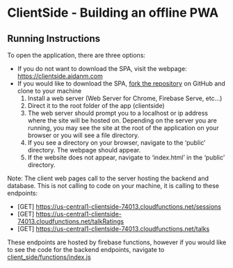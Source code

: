 # ClientSide - Building an offline PWA

## Running Instructions
To open the application, there are three options:

- If you do not want to download the SPA, visit the webpage: <https://clientside.aidanm.com>
- If you would like to download the SPA, [fork the repository](https://github.com/aidanm1999/client_side) on GitHub and clone to your machine
  1. Install a web server (Web Server for Chrome, Firebase Serve, etc...)
  2. Direct it to the root folder of the app (clientside)
  3. The web server should prompt you to a localhost or ip address where the site will be hosted on. Depending on the server you are running, you may see the site at the root of the application on your browser or you will see a file directory. 
  4. If you see a directory on your browser, navigate to the ‘public’ directory. The webpage should appear. 
  5. If the website does not appear, navigate to ‘index.html’ in the ‘public’ directory.

Note: The client web pages call to the server hosting the backend and database. This is not calling to code on your machine, it is calling to these endpoints:

- [GET] <https://us-central1-clientside-74013.cloudfunctions.net/sessions>
- [GET] <https://us-central1-clientside-74013.cloudfunctions.net/talkRatings>
- [GET] <https://us-central1-clientside-74013.cloudfunctions.net/talks>

These endpoints are hosted by firebase functions, however if you would like to see the code for the backend endpoints, navigate to [client_side/functions/index.js](https://github.com/aidanm1999/clientside/blob/master/functions/index.js)
